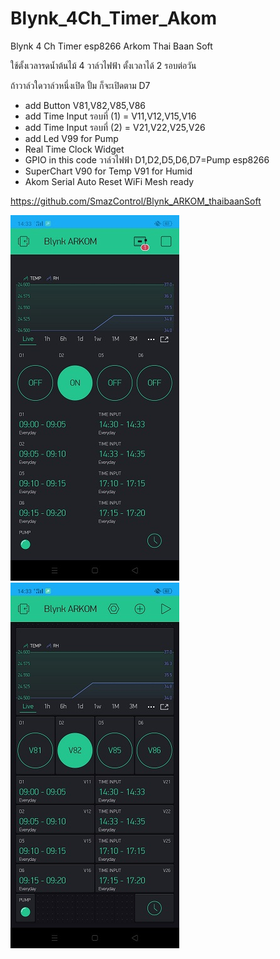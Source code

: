 # Blynk_4Ch_Timer_Akom
Blynk 4 Ch Timer esp8266 Arkom Thai Baan Soft

ใช้ตั้งเวลารดน้ำต้นไม้ 4 วาล์วไฟฟ้า ตั้งเวลาได้ 2 รอบต่อวัน

ถ้าวาล์วใดวาล์วหนึ่งเปิด ปั้ม ก็จะเปิดตาม D7

* add Button V81,V82,V85,V86
* add Time Input รอบที่ (1) = V11,V12,V15,V16
* add Time Input รอบที่ (2) = V21,V22,V25,V26
* add Led V99 for Pump
* Real Time Clock Widget
* GPIO in this code วาล์วไฟฟ้า D1,D2,D5,D6,D7=Pump esp8266
* SuperChart V90 for Temp V91 for Humid 
* Akom Serial Auto Reset WiFi Mesh ready

https://github.com/SmazControl/Blynk_ARKOM_thaibaanSoft


<img src="https://github.com/SmazControl/Blynk_4Ch_Timer_Akom/blob/master/Screen_V.jpg?raw=true"><img src="https://github.com/SmazControl/Blynk_4Ch_Timer_Akom/blob/master/Screen_V1.jpg?raw=true">
